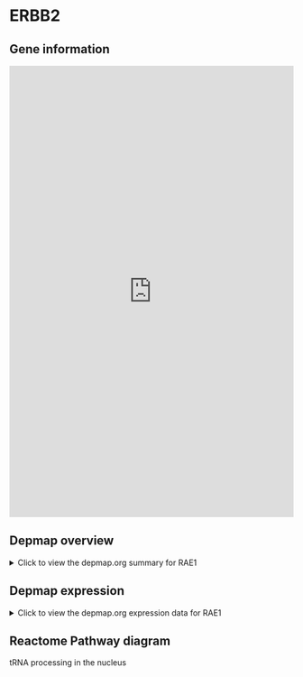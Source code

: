 <h1>ERBB2</h1>

<h2>Gene information</h2>
<iframe src="https://depmap.org/portal/gene/RAE1?tab=about" style="border:none;width:100%;height:800px"></iframe>

<h2>Depmap overview</h2>
<details>
  <summary>Click to view the depmap.org summary for RAE1</summary>
  <iframe src="https://depmap.org/portal/gene/RAE1?tab=overview" style="border:none;width:100%;height:800px"></iframe>
</details>

<h2>Depmap expression</h2>
<details>
  <summary>Click to view the depmap.org expression data for RAE1</summary>
  <iframe src="https://depmap.org/portal/gene/RAE1?tab=characterization" style="border:none;width:100%;height:800px"></iframe>
</details>



<h2>Reactome Pathway diagram</h2>
tRNA processing in the nucleus
<div id="diagramHolder"></div>

<script>
    //Creating the Reactome Diagram widget
    //Take into account a proxy needs to be set up in your server side pointing to www.reactome.org
    function onReactomeDiagramReady(){  //This function is automatically called when the widget code is ready to be used
        var diagram = Reactome.Diagram.create({
            "placeHolder" : "diagramHolder",
            "width" : 900,
            "height" : 500
        });

        //Initialising it to the "Hemostasis" pathway
        diagram.loadDiagram("R-HSA-6784531");

        //Adding different listeners

        diagram.onDiagramLoaded(function (loaded) {
            console.info("Loaded ", loaded);
            diagram.flagItems("BAD");
	    diagram.flagItems("Q92934");
            if (loaded == "R-HSA-6784531") diagram.selectItem("R-HSA-6784531");
        });

     }
</script>



